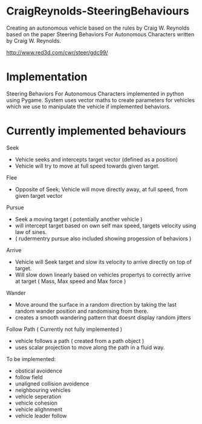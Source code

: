# CraigReynolds-SteeringBehaviours
Creating an autonomous vehicle based on the rules by Craig W. Reynolds 
based on the paper Steering Behaviors For Autonomous Characters written by Craig W. Reynolds.

http://www.red3d.com/cwr/steer/gdc99/

# Implementation

Steering Behaviors For Autonomous Characters implemented in python using Pygame.
System uses vector maths to create parameters for vehicles which we use to manipulate the vehicle if implemented behaviors.


# Currently implemented behaviours

Seek
- Vehicle seeks and intercepts target vector (defined as a position) 
- Vehicle will try to move at full speed towards given target.

Flee
- Opposite of Seek; Vehicle will move directly away, at full speed, from given target vector

Pursue
- Seek a moving target ( potentially another vehicle )
- will intercept target based on own self max speed, targets velocity using law of sines.
- ( rudermentry pursue also included showing progession of behaviors )

Arrive
- Vehicle will Seek target and slow its velocity to arrive directly on top of target.
- Will slow down linearly based on vehicles propertys to correctly arrive at target ( Mass, Max speed and Max force )

Wander
- Move around the surface in a random direction by taking the last random wander position and randomising from there.
- creates a smooth wandering pattern that doesnt display random jitters

Follow Path ( Currently not fully implemented ) 
- vehicle follows a path ( created from a path object ) 
- uses scalar projection to move along the path in a fluid way.

To be implemented:

- obstical avoidence
- follow field
- unaligned collision avoidence
- neighbouring vehicles
- vehicle seperation
- vehicle cohesion
- vehicle alighnment
- vehicle leader follow

